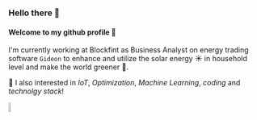 ### Hello there 👋
#### Welcome to my github profile :pray:
I'm currently working at Blockfint as Business Analyst on energy trading software `Gideon` to enhance and utilize the solar energy :sunny: in household level and make the world greener 🌱.  
  
  💬 I also interested in *IoT*, *Optimization*, *Machine Learning*, *coding* and *technolgy stack*!  
  
  
  <img src="https://api.accredible.com/v1/frontend/credential_website_embed_image/badge/24297648" height="7%" width="7%">
<!--
**korntewin/korntewin** is a ✨ _special_ ✨ repository because its `README.md` (this file) appears on your GitHub profile.

Here are some ideas to get you started:

- 🔭 I’m currently working on ...
- 🌱 I’m currently learning ...
- 👯 I’m looking to collaborate on ...
- 🤔 I’m looking for help with ...
- 💬 Ask me about ...
- 📫 How to reach me: ...
- 😄 Pronouns: ...
- ⚡ Fun fact: ...
-->
